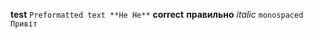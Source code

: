 **test** ```Preformatted text **He He**```
**correct**
**правильно**
_italic_ `monospaced` ```Привіт```
